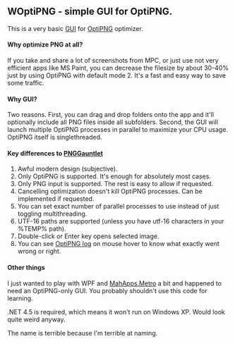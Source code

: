 ## WOptiPNG - simple GUI for OptiPNG. ##

This is a very basic [GUI](http://i.imgur.com/RsD3W9N.png) for [OptiPNG](http://optipng.sourceforge.net/) optimizer. 

#### Why optimize PNG at all? ####
If you take and share a lot of screenshots from MPC, or just use not very efficient apps like MS Paint, you can decrease the filesize by about 30-40% just by using OptiPNG with default mode 2. It's a fast and easy way to save some traffic.

#### Why GUI? ####
Two reasons. 
First, you can drag and drop folders onto the app and it'll optionally include all PNG files inside all subfolders.
Second, the GUI will launch multiple OptiPNG processes in parallel to maximize your CPU usage. OptiPNG itself is singlethreaded. 

#### Key differences to [PNGGauntlet](http://pnggauntlet.com/) ####

 1. Awful modern design (subjective).
 2. Only OptiPNG is supported. It's enough for absolutely most cases.
 3. Only PNG input is supported. The rest is easy to allow if requested.
 4. Cancelling optimization doesn't kill OptiPNG processes. Can be implemented if requested.
 3. You can set exact number of parallel processes to use instead of just toggling multithreading.
 4. UTF-16 paths are supported (unless you have utf-16 characters in your %TEMP% path).
 5. Double-click or Enter key opens selected image.
 6. You can see [OptiPNG log](http://i.imgur.com/A3QNZHL.png) on mouse hover to know what exactly went wrong or right.

#### Other things ####

I just wanted to play with WPF and [MahApps.Metro](http://mahapps.com) a bit and happened to need an OptiPNG-only GUI. You probably shouldn't use this code for learning.

.NET 4.5 is required, which means it won't run on Windows XP. Would look quite weird anyway.

The name is terrible because I'm terrible at naming.